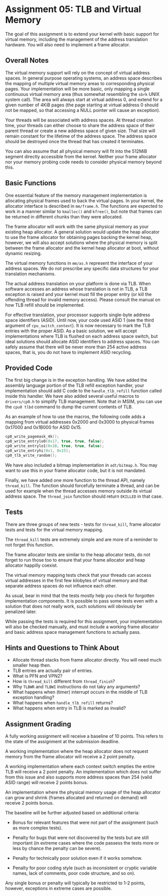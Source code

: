 # Assignment 05: TLB and Virtual Memory

The goal of this assignment is to extend your kernel with basic support for
virtual memory, including the management of the address translation hardware.
You will also need to implement a frame allocator.

## Overall Notes

The virtual memory support will rely on the concept of virtual address spaces.
In general purpose operating systems, an address space describes the mapping
of multiple virtual memory areas to corresponding physical pages. Your
implementation will be more basic, only mapping a single continuous
virtual memory area (thus somewhat resembling the `sbrk` UNIX system call).
The area will always start at virtual address 0, and extend for a given number
of 4KiB pages (the page starting at virtual address 0 should not be mapped,
so that accessing a NULL pointer will cause an exception).

Your threads will be associated with address spaces. At thread creation time,
your threads can either choose to share the address space of their parent thread
or create a new address space of given size. That size will remain constant
for the lifetime of the address space. The address space should be destroyed
once the thread that has created it terminates.

You can also assume that all physical memory will fit into the 512MiB segment
directly accessible from the kernel. Neither your frame allocator nor your
memory probing code needs to consider physical memory beyond this.

## Basic Functions

One essential feature of the memory management implementation is allocating
physical frames used to back the virtual pages. In your kernel, the allocator
interface is described in `mm/frame.h`. The functions are expected to work in
a manner similar to `kmalloc()` and `kfree()`, but note that frames can
be returned in different chunks than they were allocated.

The frame allocator will work with the same physical memory as your existing heap allocator.
A general solution would update the heap allocator to use the frame allocator for obtaining
pages backing the kernel heap, however, we will also accept solutions where the
physical memory is split between the frame allocator and the kernel heap
allocator at boot, without dynamic resizing.

The virtual memory functions in `mm/as.h` represent the interface of your address spaces.
We do not prescribe any specific data structures for your translation mechanisms.

The actual address translation on your platform is done via TLB.
When software accesses an address whose translation is not in TLB,
a TLB exception is raised and your kernel must fill the proper entry
(or kill the offending thread for invalid memory access). Please consult
the manual on how TLB refill should be implemented.

For effective translation, your processor supports single-byte address space
identifiers (ASID). Until now, your code used ASID 1 (see the third argument of
`cpu_switch_context`). It is now necessary to mark the TLB entries with the proper ASID.
As a basic solution, we will accept implementations where TLB is flushed on each address
space switch, but ideal solutions should allocate ASID identifiers to address spaces.
You can safely assume that there will be never more than 254 active address
spaces, that is, you do not have to implement ASID recycling.

## Provided Code

The first big change is in the exception handling. We have added the assembly language
portion of the TLB refill exception handler, your implementation should add C code
to the `handle_tlb_refill` function called inside this handler. We have also
added several useful macros to `drivers/cp0.h` to simplify TLB management.
Note that in MSIM, you can use the `cpu0 tlbd` command to dump the current
contents of TLB.

As an example of how to use the macros, the following code adds a mapping from
virtual addresses 0x2000 and 0x3000 to physical frames 0x17000 and 0x1B000
for ASID 0x15.

```c
cp0_write_pagemask_4k();
cp0_write_entrylo0(0x17, true, true, false);
cp0_write_entrylo1(0x1B, true, true, false);
cp0_write_entryhi(0x1, 0x15);
cp0_tlb_write_random();
```

We have also included a bitmap implementation in `adt/bitmap.h`. You may want
to use this in your frame allocator code, but it is not mandated.

Finally, we have added one more function to the thread API, namely `thread_kill`.
The function should forcefully terminate a thread, and can be used for example
when the thread accesses memory outside its virtual address space. The
`thread_join` function should return `EKILLED` in that case.

## Tests

There are three groups of new tests -
tests for `thread_kill`,
frame allocator tests and
tests for the virtual memory mapping.

The `thread_kill` tests are extremely simple and are more of a reminder to not forget this function.

The frame allocator tests are similar to the heap allocator tests, do not forget to
run those too to ensure that your frame allocator and heap allocator happilly coexist.

The virtual memory mapping tests check that your threads can access virtual addresses
in the first few kilobytes of virtual memory and that separate address spaces do not
influence each other.

As usual, bear in mind that the tests mostly help you check for forgotten implementation components.
It is possible to pass some tests even with a solution that does not really work, such solutions
will obviously be penalized later.

While passing the tests is required for this assignment, your implementation
will also be checked manually, and must include a working frame allocator and
basic address space management functions to actually pass.

## Hints and Questions to Think About

 * Allocate thread stacks from frame allocator directly.
   You will need much smaller heap then.
 * TLB entries are actually pair of entries.
 * What is PFN and VPN2?
 * How is `thread_kill` different from `thread_finish`?
 * Why `TLBWR` and `TLBWI` instructions do not taky any arguments?
 * What happens when (timer) interrupt occurs in the middle of TLB exception handling?
 * What happens when `handle_tlb_refill` returns?
 * What happens when entry in TLB is marked as invalid?


## Assignment Grading

A fully working assignment will receive a baseline of 10 points.
This refers to the state of the assignment at the submission deadline.

A working implementation where the heap allocator does not request
memory from the frame allocator will receive a 2 point penalty.

A working implementation where each context switch empties the entire
TLB will receive a 2 point penalty. An implementation which does not
suffer from this issue and also supports more address spaces than
254 (valid ASID range) will receive 2 points bonus.

An implementation where the physical memory usage of the heap allocator
can grow and shrink (frames allocated and returned on demand) will
receive 2 points bonus.

The baseline will be further adjusted based on additional criteria:

- Bonus for relevant features that were not part of the assignment
  (such as more complex tests).

- Penalty for bugs that were not discovered by the tests but are still important
  (in extreme cases where the code passess the tests more or less by chance
  the penalty can be severe).

- Penalty for technically poor solution even if it works somehow.

- Penalty for poor coding style (such as inconsistent or cryptic variable names,
  lack of comments, poor code structure, and so on).

Any single bonus or penalty will typically be restricted to 1-2 points,
however, exceptions in extreme cases are possible.
